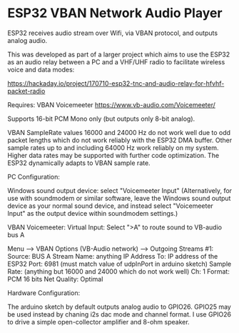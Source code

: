 # ESP32 VBAN Network Audio Player
 ESP32 receives audio stream over Wifi, via VBAN protocol, and outputs analog audio.

This was developed as part of a larger project which aims to use the ESP32 as an audio relay between a PC and a VHF/UHF radio to facilitate wireless voice and data modes:

https://hackaday.io/project/170710-esp32-tnc-and-audio-relay-for-hfvhf-packet-radio



Requires:  VBAN Voicemeeter
https://www.vb-audio.com/Voicemeeter/

Supports 16-bit PCM Mono only (but outputs only 8-bit analog).

VBAN SampleRate values 16000 and 24000 Hz do not work well due to odd packet lengths which do not work reliably with the ESP32 DMA buffer.  Other sample rates up to and including 64000 Hz work reliably on my system.  Higher data rates may be supported with further code optimization.  The ESP32 dynamically adapts to VBAN sample rate.



PC Configuration:

Windows sound output device:  select "Voicemeeter Input"
  (Alternatively, for use with soundmodem or similar software, leave the Windows sound output device as your normal sound device, and instead select "Voicemeeter Input" as the output device within soundmodem settings.)

VBAN Voicemeeter:
  Virtual Input:
    Select ">A" to route sound to VB-audio bus A
    
  Menu -->
    VBAN Options (VB-Audio network) -->
      Outgoing Streams #1:
        Source:  BUS A
        Stream Name:  anything
        IP Address To:  IP address of the ESP32
        Port:  6981 (must match value of udpInPort in arduino sketch)
        Sample Rate:  (anything but 16000 and 24000 which do not work well)
        Ch: 1
        Format:  PCM 16 bits
        Net Quality:  Optimal
        
        
        
Hardware Configuration:

The arduino sketch by default outputs analog audio to GPIO26.  GPIO25 may be used instead by chaning i2s dac mode and channel format.  I use GPIO26 to drive a simple open-collector amplifier and 8-ohm speaker.
